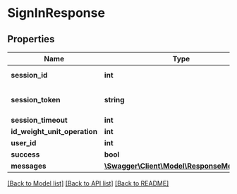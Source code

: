 # SignInResponse

## Properties
Name | Type | Description | Notes
------------ | ------------- | ------------- | -------------
**session_id** | **int** | User session Id | [optional] 
**session_token** | **string** | User session token | [optional] 
**session_timeout** | **int** |  | [optional] 
**id_weight_unit_operation** | **int** |  | [optional] 
**user_id** | **int** |  | [optional] 
**success** | **bool** |  | [optional] 
**messages** | [**\Swagger\Client\Model\ResponseMessage[]**](ResponseMessage.md) |  | [optional] 

[[Back to Model list]](../README.md#documentation-for-models) [[Back to API list]](../README.md#documentation-for-api-endpoints) [[Back to README]](../README.md)



